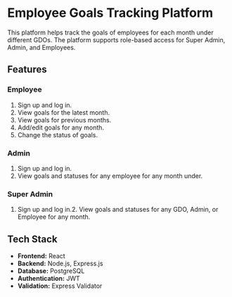 # Employee Goals Tracking Platform

This platform helps track the goals of employees for each month under different GDOs. The platform supports role-based access for Super Admin, Admin, and Employees.

## Features

### Employee
1. Sign up and log in.
2. View goals for the latest month.
3. View goals for previous months.
4. Add/edit goals for any month.
5. Change the status of goals.

### Admin
1. Sign up and log in.
2. View goals and statuses for any employee for any month under.

### Super Admin
1. Sign up and log in.2. View goals and statuses for any GDO, Admin, or Employee for any month.

## Tech Stack
- **Frontend:** React
- **Backend:** Node.js, Express.js
- **Database:** PostgreSQL
- **Authentication:** JWT
- **Validation:** Express Validator
